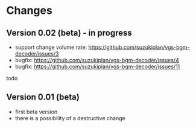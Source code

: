 # Changes

## Version 0.02 (beta) - in progress
- support change volume rate: https://github.com/suzukiplan/vgs-bgm-decoder/issues/3
- bugfix: https://github.com/suzukiplan/vgs-bgm-decoder/issues/4
- bugfix: https://github.com/suzukiplan/vgs-bgm-decoder/issues/11

todo

## Version 0.01 (beta)
- first beta version
- there is a possibility of a destructive change

